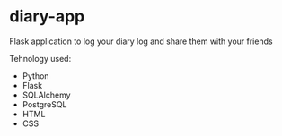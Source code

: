 # diary-app
Flask application to log your diary log and share them with your friends

Tehnology used:
- Python
- Flask
- SQLAlchemy
- PostgreSQL
- HTML
- CSS

